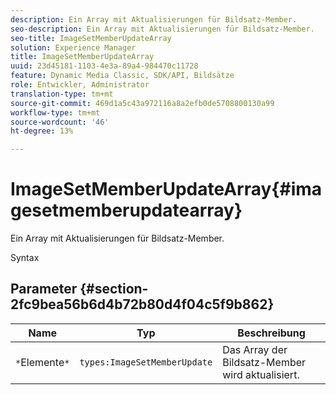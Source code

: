 ```yaml
---
description: Ein Array mit Aktualisierungen für Bildsatz-Member.
seo-description: Ein Array mit Aktualisierungen für Bildsatz-Member.
seo-title: ImageSetMemberUpdateArray
solution: Experience Manager
title: ImageSetMemberUpdateArray
uuid: 23d45181-1103-4e3a-89a4-984470c11728
feature: Dynamic Media Classic, SDK/API, Bildsätze
role: Entwickler, Administrator
translation-type: tm+mt
source-git-commit: 469d1a5c43a972116a8a2efb0de5708800130a99
workflow-type: tm+mt
source-wordcount: '46'
ht-degree: 13%

---
```



# ImageSetMemberUpdateArray{#imagesetmemberupdatearray}

Ein Array mit Aktualisierungen für Bildsatz-Member.

Syntax

## Parameter {#section-2fc9bea56b6d4b72b80d4f04c5f9b862}

| Name | Typ | Beschreibung |
|---|---|---|
| `*`Elemente`*` | `types:ImageSetMemberUpdate` | Das Array der Bildsatz-Member wird aktualisiert. |

